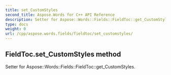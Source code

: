 ```yaml
---
title: set_CustomStyles
second_title: Aspose.Words for C++ API Reference
description: Setter for Aspose::Words::Fields::FieldToc::get_CustomStyles. 
type: docs
weight: 0
url: /cpp/aspose.words.fields/fieldtoc/set_customstyles/
---
```

## FieldToc.set_CustomStyles method


Setter for Aspose::Words::Fields::FieldToc::get_CustomStyles. 

